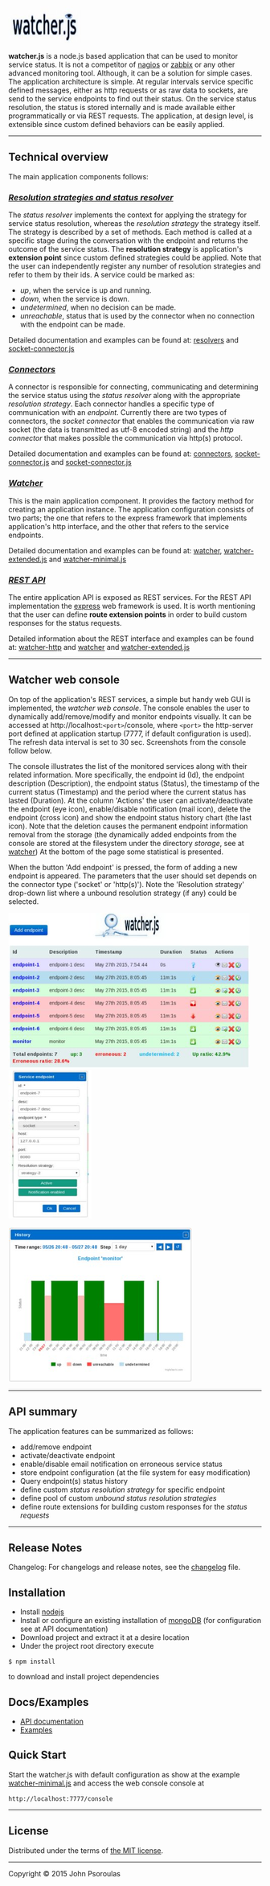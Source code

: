 ![watcher.js](doc/various/logo.jpg)

__watcher.js__ is a node.js based application that can be used to monitor service status. It is not a competitor
of [nagios](http://www.nagios.org/) or [zabbix](http://www.zabbix.com/) or any other advanced monitoring tool.
Although, it can be a solution for simple cases.
The application architecture is simple. At regular intervals service specific defined messages,
either as http requests or as raw data to sockets, are send to the service endpoints to find out their status.
On the service status resolution, the status is stored internally and is made available either programmatically or
via REST requests. The application, at design level, is extensible since custom defined behaviors can be easily
applied.

----

## Technical overview

The main application components follows:

### _[Resolution strategies and status resolver](http://htmlpreview.github.io/?https://github.com/jpsoroulas/watcherjs/blob/master/doc/api/modules/resolvers.html)_
The _status resolver_ implements the context for applying the strategy for service status resolution, whereas the
_resolution strategy_ the strategy itself. The strategy is described by a set of methods. Each method is called at a
specific stage during the conversation with the endpoint and returns the outcome of the service status.
The __resolution strategy__ is application's __extension point__ since custom defined strategies could be applied.
Note that the user can independently register any number of resolution strategies and refer to them by their ids.
A service could be marked as:

 * _up_, when the service is up and running.
 * _down_, when the service is down.
 * _undetermined_, when no decision can be made.
 * _unreachable_, status that is used by the connector when no connection with the endpoint can be made.

Detailed documentation and examples can be found at:
[resolvers](http://htmlpreview.github.io/?https://github.com/jpsoroulas/watcherjs/blob/master/doc/api/modules/resolvers.html) and
[socket-connector.js](examples/socket-connector.js)

### _[Connectors](http://htmlpreview.github.io/?https://github.com/jpsoroulas/watcherjs/blob/master/doc/api/modules/connectors.html)_
A connector is responsible for connecting, communicating and determining the service status using the _status resolver_
along with the appropriate _resolution strategy_. Each connector handles a specific type of communication with an _endpoint_.
Currently there are two types of connectors, the _socket connector_ that enables the communication via raw socket
(the data is transmitted as utf-8 encoded string) and the _http connector_ that makes possible the communication via
http(s) protocol.

Detailed documentation and examples can be found at:
[connectors](http://htmlpreview.github.io/?https://github.com/jpsoroulas/watcherjs/blob/master/doc/api/modules/connectors.html),
[socket-connector.js](examples/socket-connector.js) and [socket-connector.js](examples/http-connector.js)

### _[Watcher](http://htmlpreview.github.io/?https://github.com/jpsoroulas/watcherjs/blob/master/doc/api/modules/watcher.html)_
This is the main application component. It provides the factory method for creating an application instance.
The application configuration consists of two parts; the one that refers to the express framework that implements
application's http interface, and the other that refers to the service endpoints.

Detailed documentation and examples can be found at:
[watcher](http://htmlpreview.github.io/?https://github.com/jpsoroulas/watcherjs/blob/master/doc/api/modules/watcher.html),
[watcher-extended.js](examples/watcher-extended.js) and [watcher-minimal.js](examples/watcher-minimal.js)

### _[REST API](http://htmlpreview.github.io/?https://github.com/jpsoroulas/watcherjs/blob/master/doc/api/modules/watcher-http.html)_
The entire application API is exposed as REST services. For the REST API implementation
the [express](http://expressjs.com) web framework is used. It is worth mentioning that the user can define
__route extension points__ in order to build custom responses for the status requests.

Detailed information about the REST interface and examples can be found at:
[watcher-http](http://htmlpreview.github.io/?https://github.com/jpsoroulas/watcherjs/blob/master/doc/api/modules/watcher-http.html) and
[watcher](http://htmlpreview.github.io/?https://github.com/jpsoroulas/watcherjs/blob/master/doc/api/modules/watcher.html) and
[watcher-extended.js](examples/watcher-extended.js)

----

## Watcher web console
On top of the application's REST services, a simple but handy web GUI is implemented, the _watcher web console_.
The console enables the user to dynamically add/remove/modify and monitor endpoints visually.
It can be accessed at http://localhost:`<port>`/console, where `<port>` the http-server port defined at
application startup (7777, if default configuration is used). The refresh data interval is set to 30 sec.
Screenshots from the console follow below.

The console illustrates the list of the monitored services along with their related information.
More specifically, the endpoint id (Id), the endpoint description (Description), the endpoint status (Status),
the timestamp of the current status (Timestamp) and the period where the current status has lasted (Duration).
At the column 'Actions' the user can activate/deactivate the endpoint (eye icon),
enable/disable notification (mail icon), delete the endpoint (cross icon) and show the endpoint status history chart
(the last icon). Note that the deletion causes the permanent endpoint information removal from the storage
(the dynamically added endpoints from the console are stored at the filesystem under the directory _storage_, see at
[watcher](http://htmlpreview.github.io/?https://github.com/jpsoroulas/watcherjs/blob/master/doc/api/modules/watcher.html))
At the bottom of the page some statistical is presented.

When the button 'Add endpoint' is pressed, the form of adding a new endpoint is appeared. The parameters that the user
should set depends on the connector type ('socket' or 'http(s)'). Note the 'Resolution strategy' drop-down list where
a unbound resolution strategy (if any) could be selected.

![Console](doc/various/console.jpg)
![Endpoint socket](doc/various/endpoint-socket.jpg)

![Status history](doc/various/status-history.jpg)

----

## API summary
The application features can be summarized as follows:

  * add/remove endpoint
  * activate/deactivate endpoint
  * enable/disable email notification on erroneous service status
  * store endpoint configuration (at the file system for easy modification)
  * Query endpoint(s) status history
  * define custom _status resolution strategy_ for specific endpoint
  * define pool of custom _unbound status resolution strategies_
  * define route extensions for building custom responses for the _status requests_

----

## Release Notes

Changelog: For changelogs and release notes,
see the [changelog](https://github.com/jpsoroulas/watcherjs/blob/master/changelog.md) file.

## Installation

* Install [nodejs](https://nodejs.org/)
* Install or configure an existing installation of [mongoDB](http://www.mongodb.org/)
(for configuration see at API documentation)
* Download project and extract it at a desire location
* Under the project root directory execute
```
$ npm install
```
to download and install project dependencies

## Docs/Examples
* [API documentation](https://github.com/jpsoroulas/watcherjs/blob/master/doc/api)
* [Examples](examples/)

## Quick Start
Start the watcher.js with default configuration as show at the example
[watcher-minimal.js](examples/watcher-minimal.js) and access the web console console at
```
http://localhost:7777/console
```

----

## License
Distributed under the terms of [the MIT license](LICENSE-MIT).

----

Copyright &copy; 2015 John Psoroulas





